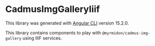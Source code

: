 # CadmusImgGalleryIiif

This library was generated with [Angular CLI](https://github.com/angular/angular-cli) version 15.2.0.

This library contains components to play with `@myrmidon/cadmus-img-gallery` using IIIF services.
